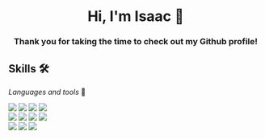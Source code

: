 <h1 align="center">Hi, I'm Isaac 👋</h1>
<h3 align="center">Thank you for taking the time to check out my Github profile!</h3>

## Skills 🛠

_Languages and tools_ 🧰

<div>
  <img src="https://img.shields.io/badge/DOT%20NET-512BD4?style=for-the-badge&logo=.NET&logoColor=White" />
  <img src="https://img.shields.io/badge/C%20Sharp-512BD4?style=for-the-badge&logo=C%20Sharp" />
  <img src="https://img.shields.io/badge/Blazor-512BD4?style=for-the-badge&logo=Blazor" />
  <img src="https://img.shields.io/badge/SQL%20Server-512BD4?style=for-the-badge&logo=Microsoft%20SQL%20Server&logoColor=CC2927" />
</div>

<div>
    <img src="https://img.shields.io/badge/JavaScript-F7DF1E?style=for-the-badge&logo=javascript&logoColor=black" />
    <img src="https://img.shields.io/badge/CSS3-1572B6?style=for-the-badge&logo=css3&logoColor=white" />
    <img src="https://img.shields.io/badge/HTML5-E34F26?style=for-the-badge&logo=html5&logoColor=white" />
    <img src="https://img.shields.io/badge/React-20232A?style=for-the-badge&logo=react&logoColor=61DAFB" />
</div>

<div>
  <img src="https://img.shields.io/badge/C%20Programming%20Language-00599C?style=for-the-badge&logo=C&LogoColor=A8B9CC" />
  <img src="https://img.shields.io/badge/Python-3776AB?style=for-the-badge&logo=Python&logoColor=white" />
  <img src="https://img.shields.io/badge/R%20Programming%20Language-276DC3?style=for-the-badge&logo=R&logoColor=white" />
</div>
